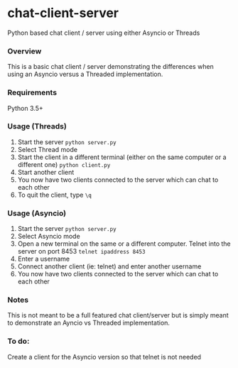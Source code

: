 # chat-client-server
Python based chat client / server using either Asyncio or Threads

### Overview
This is a basic chat client / server demonstrating the differences when using an Asyncio versus a Threaded implementation.

### Requirements
Python 3.5+

### Usage (Threads)
1. Start the server `python server.py`
2. Select Thread mode
3. Start the client in a different terminal (either on the same computer or a different one) `python client.py`
4. Start another client
5. You now have two clients connected to the server which can chat to each other
6. To quit the client, type `\q`

### Usage (Asyncio)
1. Start the server `python server.py`
2. Select Asyncio mode
3. Open a new terminal on the same or a different computer. Telnet into the server on port 8453 `telnet ipaddress 8453`
4. Enter a username
5. Connect another client (ie: telnet) and enter another username
6. You now have two clients connected to the server which can chat to each other

### Notes
This is not meant to be a full featured chat client/server but is simply meant to demonstrate an Ayncio vs Threaded implementation.

### To do:
Create a client for the Asyncio version so that telnet is not needed
